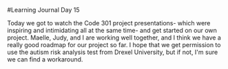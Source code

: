 #Learning Journal Day 15

Today we got to watch the Code 301 project presentations- which were inspiring and intimidating all at the same time- and get started on our own project. Maelle, Judy, and I are working well together, and I think we have a really good roadmap for our project so far. I hope that we get permission to use the autism risk analysis test from Drexel University, but if not, I'm sure we can find a workaround.
